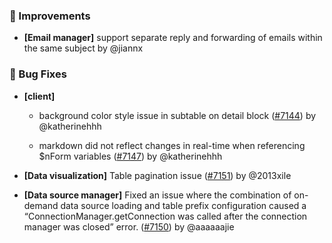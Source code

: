 ### 🚀 Improvements

- **[Email manager]** support separate reply and forwarding of emails within the same subject by @jiannx

### 🐛 Bug Fixes

- **[client]**
  - background color style issue  in subtable on detail block ([#7144](https://github.com/nocobase/nocobase/pull/7144)) by @katherinehhh

  - markdown did not reflect changes in real-time when referencing $nForm variables ([#7147](https://github.com/nocobase/nocobase/pull/7147)) by @katherinehhh

- **[Data visualization]** Table pagination issue ([#7151](https://github.com/nocobase/nocobase/pull/7151)) by @2013xile

- **[Data source manager]** Fixed an issue where the combination of on-demand data source loading and table prefix configuration caused a “ConnectionManager.getConnection was called after the connection manager was closed” error. ([#7150](https://github.com/nocobase/nocobase/pull/7150)) by @aaaaaajie

